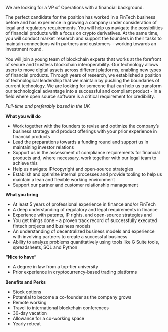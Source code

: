 
We are looking for a VP of Operations with a financial background. 

The perfect candidate for the position has worked in a FinTech business before and has experience in growing a company under consideration of legal and regulatory requirements. You will help us navigate the possibilities of financial products with a focus on crypto derivatives. At the same time, you will conduct market research and support the founders in their tasks to maintain connections with partners and customers - working towards an investment round.

You will join a young team of blockchain experts that works at the forefront of secure and trustless blockchain interoperability. Our technology allows users to move digital assets across different platforms, enabling new types of financial products. Through years of research, we established a position of technological leadership that we maintain by pushing the boundaries of current technology. We are looking for someone that can help us transform our technological advantage into a successful and compliant product - in a field where open source software is a critical requirement for credibility. 

*Full-time and preferably based in the UK*

**What you will do**

* Work together with the founders to revise and optimize the company’s business strategy and product offerings with your prior experience in financial products
* Lead the preparations towards a funding round and support us in maintaining investor relations 
* Support us in the assessment of compliance requirements for financial products and, where necessary, work together with our legal team to achieve this
* Help us navigate IP/copyright and open-source strategies
* Establish and optimize internal processes and provide tooling to help us maintain a lean and flexible working environment
* Support our partner and customer relationship management

**What you bring**

* At least 5 years of professional experience in finance and/or FinTech
* A deep understanding of regulatory and legal requirements in finance
* Experience with patents, IP rights, and open-source strategies and 
* You get things done - a proven track record of successfully executed fintech projects and business models
* An understanding of decentralized business models and experience with involving partners to create a successful business
* Ability to analyze problems quantitatively using tools like G Suite tools, spreadsheets, SQL and Python

**“Nice to have”**
* A degree in law from a top-tier university
* Prior experience in cryptocurrency-based trading platforms

**Benefits and Perks**

* Stock options 
* Potential to become a co-founder as the company grows
* Remote working
* Travel to international blockchain conferences
* 30-day vacation
* Allowance for a co-working space
* Yearly retreat

